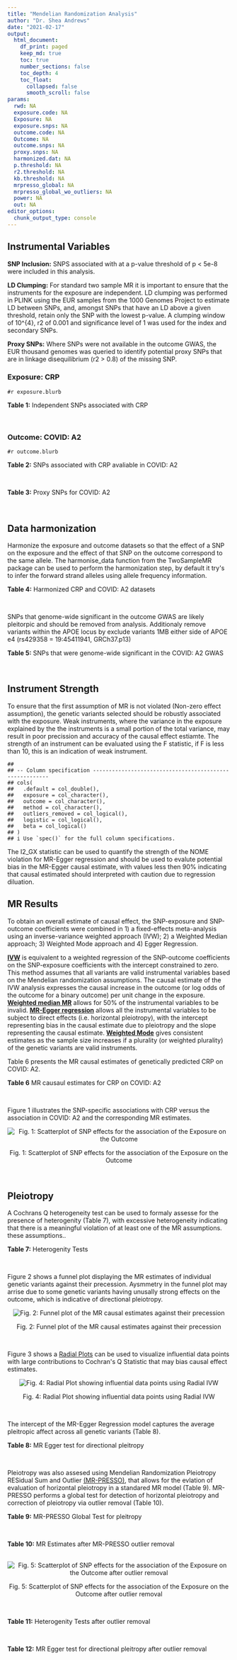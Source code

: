 ```yaml
---
title: "Mendelian Randomization Analysis"
author: "Dr. Shea Andrews"
date: "2021-02-17"
output:
  html_document:
    df_print: paged
    keep_md: true
    toc: true
    number_sections: false
    toc_depth: 4
    toc_float:
      collapsed: false
      smooth_scroll: false
params:
  rwd: NA
  exposure.code: NA
  Exposure: NA
  exposure.snps: NA
  outcome.code: NA
  Outcome: NA
  outcome.snps: NA
  proxy.snps: NA
  harmonized.dat: NA
  p.threshold: NA
  r2.threshold: NA
  kb.threshold: NA
  mrpresso_global: NA
  mrpresso_global_wo_outliers: NA
  power: NA
  out: NA
editor_options:
  chunk_output_type: console
---
```







## Instrumental Variables
**SNP Inclusion:** SNPS associated with at a p-value threshold of p < 5e-8 were included in this analysis.
<br>

**LD Clumping:** For standard two sample MR it is important to ensure that the instruments for the exposure are independent. LD clumping was performed in PLINK using the EUR samples from the 1000 Genomes Project to estimate LD between SNPs, and, amongst SNPs that have an LD above a given threshold, retain only the SNP with the lowest p-value. A clumping window of 10^{4}, r2 of 0.001 and significance level of 1 was used for the index and secondary SNPs.
<br>

**Proxy SNPs:** Where SNPs were not available in the outcome GWAS, the EUR thousand genomes was queried to identify potential proxy SNPs that are in linkage disequilibrium (r2 > 0.8) of the missing SNP.
<br>

### Exposure: CRP
`#r exposure.blurb`
<br>

**Table 1:** Independent SNPs associated with CRP
<div data-pagedtable="false">
  <script data-pagedtable-source type="application/json">
{"columns":[{"label":["SNP"],"name":[1],"type":["chr"],"align":["left"]},{"label":["CHROM"],"name":[2],"type":["dbl"],"align":["right"]},{"label":["POS"],"name":[3],"type":["dbl"],"align":["right"]},{"label":["REF"],"name":[4],"type":["chr"],"align":["left"]},{"label":["ALT"],"name":[5],"type":["chr"],"align":["left"]},{"label":["AF"],"name":[6],"type":["dbl"],"align":["right"]},{"label":["BETA"],"name":[7],"type":["dbl"],"align":["right"]},{"label":["SE"],"name":[8],"type":["dbl"],"align":["right"]},{"label":["Z"],"name":[9],"type":["dbl"],"align":["right"]},{"label":["P"],"name":[10],"type":["dbl"],"align":["right"]},{"label":["N"],"name":[11],"type":["dbl"],"align":["right"]},{"label":["TRAIT"],"name":[12],"type":["chr"],"align":["left"]}],"data":[{"1":"rs75460349","2":"1","3":"27180088","4":"A","5":"C","6":"0.0261343","7":"-0.0865","8":"0.0139","9":"-6.223020","10":"4.876703e-10","11":"204402","12":"crp"},{"1":"rs4660293","2":"1","3":"40028180","4":"A","5":"G","6":"0.2534420","7":"0.0375","8":"0.0049","9":"7.653060","10":"1.962504e-14","11":"204402","12":"crp"},{"1":"rs13375019","2":"1","3":"66123136","4":"G","5":"C","6":"0.4093060","7":"-0.1037","8":"0.0042","9":"-24.690476","10":"1.353580e-134","11":"204402","12":"crp"},{"1":"rs469773","2":"1","3":"91530259","4":"C","5":"T","6":"0.1543770","7":"-0.0339","8":"0.0051","9":"-6.647059","10":"2.990076e-11","11":"204402","12":"crp"},{"1":"rs2228145","2":"1","3":"154426970","4":"A","5":"C","6":"0.3575370","7":"-0.0899","8":"0.0042","9":"-21.404800","10":"1.206354e-101","11":"204402","12":"crp"},{"1":"rs144970957","2":"1","3":"159514964","4":"T","5":"C","6":"0.0457184","7":"-0.1609","8":"0.0146","9":"-11.020500","10":"3.042016e-28","11":"204402","12":"crp"},{"1":"rs148692790","2":"1","3":"159574640","4":"C","5":"T","6":"0.0266594","7":"0.1346","8":"0.0169","9":"7.964497","10":"1.658972e-15","11":"204402","12":"crp"},{"1":"rs139779660","2":"1","3":"159579230","4":"C","5":"T","6":"0.0115370","7":"0.1275","8":"0.0140","9":"9.107143","10":"8.457998e-20","11":"204402","12":"crp"},{"1":"rs2592887","2":"1","3":"159652939","4":"C","5":"T","6":"0.4187020","7":"-0.1578","8":"0.0042","9":"-37.571429","10":"0.000000e+00","11":"204402","12":"crp"},{"1":"rs67090117","2":"1","3":"247602308","4":"T","5":"G","6":"0.6217170","7":"0.0427","8":"0.0042","9":"10.166700","10":"2.793037e-24","11":"204402","12":"crp"},{"1":"rs62105327","2":"2","3":"639060","4":"T","5":"A","6":"0.8291700","7":"0.0320","8":"0.0054","9":"5.925926","10":"3.105426e-09","11":"204402","12":"crp"},{"1":"rs1260326","2":"2","3":"27730940","4":"T","5":"C","6":"0.6136610","7":"-0.0692","8":"0.0042","9":"-16.476200","10":"5.440692e-61","11":"204402","12":"crp"},{"1":"rs1115282","2":"2","3":"102890970","4":"T","5":"C","6":"0.5109330","7":"-0.0245","8":"0.0041","9":"-5.975610","10":"2.292311e-09","11":"204402","12":"crp"},{"1":"rs6734238","2":"2","3":"113841030","4":"A","5":"G","6":"0.3210010","7":"0.0457","8":"0.0041","9":"11.146300","10":"7.461138e-29","11":"204402","12":"crp"},{"1":"rs10049413","2":"3","3":"49892896","4":"A","5":"G","6":"0.3288520","7":"0.0282","8":"0.0045","9":"6.266670","10":"3.688586e-10","11":"204402","12":"crp"},{"1":"rs7356034","2":"3","3":"170732599","4":"G","5":"A","6":"0.2784630","7":"0.0268","8":"0.0045","9":"5.955556","10":"2.591898e-09","11":"204402","12":"crp"},{"1":"rs34471628","2":"5","3":"172196752","4":"A","5":"G","6":"0.0240942","7":"0.0774","8":"0.0117","9":"6.615380","10":"3.705869e-11","11":"204402","12":"crp"},{"1":"rs3763312","2":"6","3":"32376348","4":"G","5":"A","6":"0.1771850","7":"0.0386","8":"0.0066","9":"5.848485","10":"4.960708e-09","11":"204402","12":"crp"},{"1":"rs1490384","2":"6","3":"126851160","4":"C","5":"T","6":"0.4587440","7":"-0.0260","8":"0.0041","9":"-6.341463","10":"2.275928e-10","11":"204402","12":"crp"},{"1":"rs13241897","2":"7","3":"22745351","4":"A","5":"G","6":"0.4708140","7":"-0.0312","8":"0.0042","9":"-7.428570","10":"1.097768e-13","11":"204402","12":"crp"},{"1":"rs12673996","2":"7","3":"22833400","4":"C","5":"T","6":"0.2511770","7":"-0.0284","8":"0.0050","9":"-5.680000","10":"1.346947e-08","11":"204402","12":"crp"},{"1":"rs7797566","2":"7","3":"72896395","4":"A","5":"C","6":"0.1324860","7":"-0.0499","8":"0.0064","9":"-7.796880","10":"6.345904e-15","11":"204402","12":"crp"},{"1":"rs7012637","2":"8","3":"9173209","4":"G","5":"A","6":"0.4572100","7":"0.0542","8":"0.0043","9":"12.604651","10":"1.990513e-36","11":"204402","12":"crp"},{"1":"rs6987444","2":"8","3":"117076315","4":"G","5":"A","6":"0.6202620","7":"0.0343","8":"0.0042","9":"8.166667","10":"3.170273e-16","11":"204402","12":"crp"},{"1":"rs10956251","2":"8","3":"126513330","4":"C","5":"T","6":"0.1465770","7":"0.0382","8":"0.0064","9":"5.968750","10":"2.390781e-09","11":"204402","12":"crp"},{"1":"rs505922","2":"9","3":"136149229","4":"T","5":"C","6":"0.4012730","7":"0.0263","8":"0.0043","9":"6.116280","10":"9.578553e-10","11":"204402","12":"crp"},{"1":"rs10832027","2":"11","3":"13357183","4":"G","5":"A","6":"0.6097210","7":"0.0273","8":"0.0043","9":"6.348837","10":"2.169485e-10","11":"204402","12":"crp"},{"1":"rs4752829","2":"11","3":"47396654","4":"G","5":"A","6":"0.2721820","7":"-0.0264","8":"0.0046","9":"-5.739130","10":"9.516391e-09","11":"204402","12":"crp"},{"1":"rs1582763","2":"11","3":"60021948","4":"G","5":"A","6":"0.3276300","7":"-0.0264","8":"0.0043","9":"-6.139535","10":"8.276345e-10","11":"204402","12":"crp"},{"1":"rs12813389","2":"12","3":"95913562","4":"A","5":"T","6":"0.5117350","7":"0.0329","8":"0.0041","9":"8.024390","10":"1.020315e-15","11":"204402","12":"crp"},{"1":"rs7135240","2":"12","3":"103535020","4":"G","5":"A","6":"0.5102260","7":"-0.0253","8":"0.0041","9":"-6.170732","10":"6.797468e-10","11":"204402","12":"crp"},{"1":"rs2393794","2":"12","3":"121378976","4":"T","5":"C","6":"0.1782090","7":"0.0339","8":"0.0057","9":"5.947370","10":"2.724876e-09","11":"204402","12":"crp"},{"1":"rs7979478","2":"12","3":"121420263","4":"A","5":"G","6":"0.6017260","7":"0.1478","8":"0.0042","9":"35.190500","10":"2.796532e-271","11":"204402","12":"crp"},{"1":"rs2239222","2":"14","3":"73011885","4":"A","5":"G","6":"0.3782210","7":"0.0379","8":"0.0044","9":"8.613640","10":"7.077895e-18","11":"204402","12":"crp"},{"1":"rs112635299","2":"14","3":"94838142","4":"G","5":"T","6":"0.0163517","7":"-0.1066","8":"0.0168","9":"-6.345238","10":"2.220817e-10","11":"204402","12":"crp"},{"1":"rs1189402","2":"15","3":"53728154","4":"A","5":"G","6":"0.3472780","7":"-0.0250","8":"0.0042","9":"-5.952380","10":"2.642694e-09","11":"204402","12":"crp"},{"1":"rs340005","2":"15","3":"60878030","4":"G","5":"A","6":"0.6597020","7":"0.0363","8":"0.0043","9":"8.441860","10":"3.123261e-17","11":"204402","12":"crp"},{"1":"rs116971887","2":"16","3":"51170026","4":"G","5":"T","6":"0.0297533","7":"-0.1128","8":"0.0122","9":"-9.245902","10":"2.332656e-20","11":"204402","12":"crp"},{"1":"rs2110840","2":"16","3":"51410819","4":"C","5":"A","6":"0.1966620","7":"-0.0586","8":"0.0075","9":"-7.813333","10":"5.569505e-15","11":"204402","12":"crp"},{"1":"rs8047395","2":"16","3":"53798523","4":"G","5":"A","6":"0.5509680","7":"0.0258","8":"0.0042","9":"6.142857","10":"8.105017e-10","11":"204402","12":"crp"},{"1":"rs1292056","2":"17","3":"57959047","4":"C","5":"T","6":"0.4335060","7":"-0.0229","8":"0.0042","9":"-5.452381","10":"4.969984e-08","11":"204402","12":"crp"},{"1":"rs2384955","2":"17","3":"72695167","4":"T","5":"C","6":"0.8041580","7":"0.0384","8":"0.0059","9":"6.508470","10":"7.591775e-11","11":"204402","12":"crp"},{"1":"rs2542160","2":"18","3":"12789246","4":"G","5":"C","6":"0.3637020","7":"0.0264","8":"0.0044","9":"6.000000","10":"1.973175e-09","11":"204402","12":"crp"},{"1":"rs2972558","2":"19","3":"45356141","4":"C","5":"T","6":"0.6940570","7":"-0.0392","8":"0.0050","9":"-7.840000","10":"4.505464e-15","11":"204402","12":"crp"},{"1":"rs429358","2":"19","3":"45411941","4":"T","5":"C","6":"0.1318100","7":"-0.2467","8":"0.0064","9":"-38.546900","10":"0.000000e+00","11":"204402","12":"crp"},{"1":"rs1800961","2":"20","3":"43042364","4":"C","5":"T","6":"0.0270712","7":"-0.0990","8":"0.0125","9":"-7.920000","10":"2.375106e-15","11":"204402","12":"crp"},{"1":"rs4817984","2":"21","3":"40465066","4":"C","5":"A","6":"0.2919560","7":"-0.0391","8":"0.0047","9":"-8.319149","10":"8.859716e-17","11":"204402","12":"crp"},{"1":"rs4821816","2":"22","3":"39113134","4":"G","5":"A","6":"0.3241180","7":"-0.0276","8":"0.0044","9":"-6.272727","10":"3.547780e-10","11":"204402","12":"crp"}],"options":{"columns":{"min":{},"max":[10]},"rows":{"min":[10],"max":[10]},"pages":{}}}
  </script>
</div>
<br>

### Outcome: COVID: A2
`#r outcome.blurb`
<br>

**Table 2:** SNPs associated with CRP avaliable in COVID: A2
<div data-pagedtable="false">
  <script data-pagedtable-source type="application/json">
{"columns":[{"label":["SNP"],"name":[1],"type":["chr"],"align":["left"]},{"label":["CHROM"],"name":[2],"type":["dbl"],"align":["right"]},{"label":["POS"],"name":[3],"type":["dbl"],"align":["right"]},{"label":["REF"],"name":[4],"type":["chr"],"align":["left"]},{"label":["ALT"],"name":[5],"type":["chr"],"align":["left"]},{"label":["AF"],"name":[6],"type":["dbl"],"align":["right"]},{"label":["BETA"],"name":[7],"type":["dbl"],"align":["right"]},{"label":["SE"],"name":[8],"type":["dbl"],"align":["right"]},{"label":["Z"],"name":[9],"type":["dbl"],"align":["right"]},{"label":["P"],"name":[10],"type":["dbl"],"align":["right"]},{"label":["N"],"name":[11],"type":["dbl"],"align":["right"]},{"label":["TRAIT"],"name":[12],"type":["chr"],"align":["left"]}],"data":[{"1":"rs75460349","2":"1","3":"27180088","4":"A","5":"C","6":"0.02524","7":"0.14910000","8":"0.083783","9":"1.77959729","10":"7.514e-02","11":"1385587","12":"COVID_A2__EUR"},{"1":"rs4660293","2":"1","3":"40028180","4":"A","5":"G","6":"0.23390","7":"0.04321400","8":"0.028773","9":"1.50189414","10":"1.331e-01","11":"1388342","12":"COVID_A2__EUR"},{"1":"rs13375019","2":"1","3":"66123136","4":"G","5":"C","6":"0.39090","7":"0.01987300","8":"0.030446","9":"0.65272942","10":"5.139e-01","11":"1378286","12":"COVID_A2__EUR"},{"1":"rs469773","2":"1","3":"91530259","4":"C","5":"T","6":"0.19670","7":"-0.03924300","8":"0.031154","9":"-1.25964563","10":"2.078e-01","11":"1387939","12":"COVID_A2__EUR"},{"1":"rs2228145","2":"1","3":"154426970","4":"A","5":"C","6":"0.38230","7":"-0.01349200","8":"0.024941","9":"-0.54095666","10":"5.886e-01","11":"1388342","12":"COVID_A2__EUR"},{"1":"rs144970957","2":"1","3":"159514964","4":"T","5":"C","6":"0.02521","7":"-0.09666600","8":"0.105720","9":"-0.91435868","10":"3.605e-01","11":"1377883","12":"COVID_A2__EUR"},{"1":"rs148692790","2":"1","3":"159574640","4":"C","5":"T","6":"0.02573","7":"-0.03156100","8":"0.101870","9":"-0.30981643","10":"7.567e-01","11":"1378286","12":"COVID_A2__EUR"},{"1":"rs139779660","2":"1","3":"159579230","4":"C","5":"T","6":"0.02298","7":"0.08252100","8":"0.103340","9":"0.79853880","10":"4.246e-01","11":"1377883","12":"COVID_A2__EUR"},{"1":"rs2592887","2":"1","3":"159652939","4":"C","5":"T","6":"0.40280","7":"0.01078100","8":"0.030606","9":"0.35225119","10":"7.247e-01","11":"1378286","12":"COVID_A2__EUR"},{"1":"rs67090117","2":"1","3":"247602308","4":"T","5":"G","6":"0.50310","7":"0.07185300","8":"0.035702","9":"2.01257633","10":"4.416e-02","11":"458237","12":"COVID_A2__EUR"},{"1":"rs62105327","2":"2","3":"639060","4":"T","5":"A","6":"0.82820","7":"-0.00601490","8":"0.038938","9":"-0.15447378","10":"8.772e-01","11":"1378286","12":"COVID_A2__EUR"},{"1":"rs1260326","2":"2","3":"27730940","4":"T","5":"C","6":"0.59760","7":"0.02883100","8":"0.024977","9":"1.15430196","10":"2.484e-01","11":"1387939","12":"COVID_A2__EUR"},{"1":"rs1115282","2":"2","3":"102890970","4":"T","5":"C","6":"0.45870","7":"0.01344900","8":"0.030204","9":"0.44527215","10":"6.561e-01","11":"1377883","12":"COVID_A2__EUR"},{"1":"rs6734238","2":"2","3":"113841030","4":"A","5":"G","6":"0.38720","7":"-0.01170600","8":"0.024769","9":"-0.47260689","10":"6.365e-01","11":"1388342","12":"COVID_A2__EUR"},{"1":"rs10049413","2":"3","3":"49892896","4":"A","5":"G","6":"0.31460","7":"-0.03691500","8":"0.034082","9":"-1.08312306","10":"2.788e-01","11":"1139575","12":"COVID_A2__EUR"},{"1":"rs7356034","2":"3","3":"170732599","4":"G","5":"A","6":"0.28440","7":"-0.00975670","8":"0.027064","9":"-0.36050473","10":"7.185e-01","11":"1388342","12":"COVID_A2__EUR"},{"1":"rs34471628","2":"5","3":"172196752","4":"A","5":"G","6":"0.03437","7":"0.08085400","8":"0.068620","9":"1.17828621","10":"2.387e-01","11":"1388342","12":"COVID_A2__EUR"},{"1":"rs3763312","2":"6","3":"32376348","4":"G","5":"A","6":"0.21250","7":"-0.00551710","8":"0.030377","9":"-0.18162096","10":"8.559e-01","11":"1388342","12":"COVID_A2__EUR"},{"1":"rs1490384","2":"6","3":"126851160","4":"C","5":"T","6":"0.50110","7":"-0.02784700","8":"0.024405","9":"-1.14103667","10":"2.539e-01","11":"1387939","12":"COVID_A2__EUR"},{"1":"rs13241897","2":"7","3":"22745351","4":"A","5":"G","6":"0.50210","7":"0.01475600","8":"0.030148","9":"0.48945204","10":"6.245e-01","11":"1378286","12":"COVID_A2__EUR"},{"1":"rs12673996","2":"7","3":"22833400","4":"C","5":"T","6":"0.22730","7":"-0.00340090","8":"0.035324","9":"-0.09627732","10":"9.233e-01","11":"1378286","12":"COVID_A2__EUR"},{"1":"rs7797566","2":"7","3":"72896395","4":"A","5":"C","6":"0.12100","7":"-0.07408000","8":"0.047770","9":"-1.55076408","10":"1.210e-01","11":"1378286","12":"COVID_A2__EUR"},{"1":"rs7012637","2":"8","3":"9173209","4":"G","5":"A","6":"0.47550","7":"0.03586000","8":"0.030264","9":"1.18490616","10":"2.361e-01","11":"1378286","12":"COVID_A2__EUR"},{"1":"rs6987444","2":"8","3":"117076315","4":"G","5":"A","6":"0.61340","7":"-0.01503800","8":"0.026570","9":"-0.56597667","10":"5.714e-01","11":"1385990","12":"COVID_A2__EUR"},{"1":"rs10956251","2":"8","3":"126513330","4":"C","5":"T","6":"0.15110","7":"0.00878120","8":"0.044214","9":"0.19860678","10":"8.426e-01","11":"1378286","12":"COVID_A2__EUR"},{"1":"rs505922","2":"9","3":"136149229","4":"T","5":"C","6":"0.35120","7":"0.13128000","8":"0.025364","9":"5.17584000","10":"2.266e-07","11":"1388342","12":"COVID_A2__EUR"},{"1":"rs10832027","2":"11","3":"13357183","4":"G","5":"A","6":"0.65710","7":"0.03047900","8":"0.026475","9":"1.15123702","10":"2.496e-01","11":"1388342","12":"COVID_A2__EUR"},{"1":"rs4752829","2":"11","3":"47396654","4":"G","5":"A","6":"0.29520","7":"0.02023100","8":"0.028001","9":"0.72250991","10":"4.700e-01","11":"1388342","12":"COVID_A2__EUR"},{"1":"rs1582763","2":"11","3":"60021948","4":"G","5":"A","6":"0.36150","7":"0.06681500","8":"0.025093","9":"2.66269478","10":"7.752e-03","11":"1388342","12":"COVID_A2__EUR"},{"1":"rs12813389","2":"12","3":"95913562","4":"A","5":"T","6":"0.53480","7":"-0.00913500","8":"0.024765","9":"-0.36886735","10":"7.122e-01","11":"1149631","12":"COVID_A2__EUR"},{"1":"rs7135240","2":"12","3":"103535020","4":"G","5":"A","6":"0.50090","7":"0.02060600","8":"0.030222","9":"0.68182119","10":"4.953e-01","11":"1378286","12":"COVID_A2__EUR"},{"1":"rs2393794","2":"12","3":"121378976","4":"T","5":"C","6":"0.17810","7":"-0.01743700","8":"0.038826","9":"-0.44910627","10":"6.534e-01","11":"1378286","12":"COVID_A2__EUR"},{"1":"rs7979478","2":"12","3":"121420263","4":"A","5":"G","6":"0.60040","7":"-0.04072800","8":"0.030256","9":"-1.34611317","10":"1.783e-01","11":"1378286","12":"COVID_A2__EUR"},{"1":"rs2239222","2":"14","3":"73011885","4":"A","5":"G","6":"0.36230","7":"0.00042323","8":"0.030493","9":"0.01387958","10":"9.889e-01","11":"1378286","12":"COVID_A2__EUR"},{"1":"rs112635299","2":"14","3":"94838142","4":"G","5":"T","6":"0.01924","7":"0.00295260","8":"0.098141","9":"0.03008529","10":"9.760e-01","11":"1385587","12":"COVID_A2__EUR"},{"1":"rs1189402","2":"15","3":"53728154","4":"A","5":"G","6":"0.37880","7":"-0.02858800","8":"0.030537","9":"-0.93617579","10":"3.492e-01","11":"1378286","12":"COVID_A2__EUR"},{"1":"rs340005","2":"15","3":"60878030","4":"G","5":"A","6":"0.63090","7":"-0.03579500","8":"0.025187","9":"-1.42116965","10":"1.553e-01","11":"1388342","12":"COVID_A2__EUR"},{"1":"rs116971887","2":"16","3":"51170026","4":"G","5":"T","6":"0.04346","7":"0.08154400","8":"0.066000","9":"1.23551515","10":"2.166e-01","11":"1378286","12":"COVID_A2__EUR"},{"1":"rs2110840","2":"16","3":"51410819","4":"C","5":"A","6":"0.17750","7":"-0.04159000","8":"0.047813","9":"-0.86984711","10":"3.844e-01","11":"1377883","12":"COVID_A2__EUR"},{"1":"rs8047395","2":"16","3":"53798523","4":"G","5":"A","6":"0.51010","7":"0.00366610","8":"0.024453","9":"0.14992434","10":"8.808e-01","11":"1388342","12":"COVID_A2__EUR"},{"1":"rs1292056","2":"17","3":"57959047","4":"C","5":"T","6":"0.44000","7":"-0.02413600","8":"0.030186","9":"-0.79957596","10":"4.240e-01","11":"1378286","12":"COVID_A2__EUR"},{"1":"rs2384955","2":"17","3":"72695167","4":"T","5":"C","6":"0.82570","7":"0.02933000","8":"0.043002","9":"0.68206130","10":"4.952e-01","11":"1378286","12":"COVID_A2__EUR"},{"1":"rs2542160","2":"18","3":"12789246","4":"G","5":"C","6":"0.36170","7":"0.02852600","8":"0.025397","9":"1.12320353","10":"2.614e-01","11":"1388342","12":"COVID_A2__EUR"},{"1":"rs2972558","2":"19","3":"45356141","4":"C","5":"T","6":"0.67990","7":"0.02924100","8":"0.033134","9":"0.88250739","10":"3.775e-01","11":"1378286","12":"COVID_A2__EUR"},{"1":"rs429358","2":"19","3":"45411941","4":"T","5":"C","6":"0.14940","7":"0.00974680","8":"0.036639","9":"0.26602254","10":"7.902e-01","11":"1388342","12":"COVID_A2__EUR"},{"1":"rs1800961","2":"20","3":"43042364","4":"C","5":"T","6":"0.03267","7":"0.06264200","8":"0.075517","9":"0.82950859","10":"4.068e-01","11":"1388342","12":"COVID_A2__EUR"},{"1":"rs4817984","2":"21","3":"40465066","4":"C","5":"A","6":"0.28150","7":"0.00543110","8":"0.033575","9":"0.16176024","10":"8.715e-01","11":"1378286","12":"COVID_A2__EUR"},{"1":"rs4821816","2":"22","3":"39113134","4":"G","5":"A","6":"0.30600","7":"-0.04094300","8":"0.033111","9":"-1.23653771","10":"2.163e-01","11":"1378286","12":"COVID_A2__EUR"}],"options":{"columns":{"min":{},"max":[10]},"rows":{"min":[10],"max":[10]},"pages":{}}}
  </script>
</div>
<br>

**Table 3:** Proxy SNPs for COVID: A2
<div data-pagedtable="false">
  <script data-pagedtable-source type="application/json">
{"columns":[{"label":["proxy.outcome"],"name":[1],"type":["lgl"],"align":["right"]},{"label":["target_snp"],"name":[2],"type":["lgl"],"align":["right"]},{"label":["proxy_snp"],"name":[3],"type":["lgl"],"align":["right"]},{"label":["ld.r2"],"name":[4],"type":["lgl"],"align":["right"]},{"label":["Dprime"],"name":[5],"type":["lgl"],"align":["right"]},{"label":["ref.proxy"],"name":[6],"type":["lgl"],"align":["right"]},{"label":["alt.proxy"],"name":[7],"type":["lgl"],"align":["right"]},{"label":["CHROM"],"name":[8],"type":["lgl"],"align":["right"]},{"label":["POS"],"name":[9],"type":["lgl"],"align":["right"]},{"label":["ALT.proxy"],"name":[10],"type":["lgl"],"align":["right"]},{"label":["REF.proxy"],"name":[11],"type":["lgl"],"align":["right"]},{"label":["AF"],"name":[12],"type":["lgl"],"align":["right"]},{"label":["BETA"],"name":[13],"type":["lgl"],"align":["right"]},{"label":["SE"],"name":[14],"type":["lgl"],"align":["right"]},{"label":["P"],"name":[15],"type":["lgl"],"align":["right"]},{"label":["N"],"name":[16],"type":["lgl"],"align":["right"]},{"label":["ref"],"name":[17],"type":["lgl"],"align":["right"]},{"label":["alt"],"name":[18],"type":["lgl"],"align":["right"]},{"label":["ALT"],"name":[19],"type":["lgl"],"align":["right"]},{"label":["REF"],"name":[20],"type":["lgl"],"align":["right"]},{"label":["PHASE"],"name":[21],"type":["lgl"],"align":["right"]}],"data":[{"1":"NA","2":"NA","3":"NA","4":"NA","5":"NA","6":"NA","7":"NA","8":"NA","9":"NA","10":"NA","11":"NA","12":"NA","13":"NA","14":"NA","15":"NA","16":"NA","17":"NA","18":"NA","19":"NA","20":"NA","21":"NA"}],"options":{"columns":{"min":{},"max":[10]},"rows":{"min":[10],"max":[10]},"pages":{}}}
  </script>
</div>
<br>

## Data harmonization
Harmonize the exposure and outcome datasets so that the effect of a SNP on the exposure and the effect of that SNP on the outcome correspond to the same allele. The harmonise_data function from the TwoSampleMR package can be used to perform the harmonization step, by default it try's to infer the forward strand alleles using allele frequency information.
<br>

**Table 4:** Harmonized CRP and COVID: A2 datasets
<div data-pagedtable="false">
  <script data-pagedtable-source type="application/json">
{"columns":[{"label":["SNP"],"name":[1],"type":["chr"],"align":["left"]},{"label":["effect_allele.exposure"],"name":[2],"type":["chr"],"align":["left"]},{"label":["other_allele.exposure"],"name":[3],"type":["chr"],"align":["left"]},{"label":["effect_allele.outcome"],"name":[4],"type":["chr"],"align":["left"]},{"label":["other_allele.outcome"],"name":[5],"type":["chr"],"align":["left"]},{"label":["beta.exposure"],"name":[6],"type":["dbl"],"align":["right"]},{"label":["beta.outcome"],"name":[7],"type":["dbl"],"align":["right"]},{"label":["eaf.exposure"],"name":[8],"type":["dbl"],"align":["right"]},{"label":["eaf.outcome"],"name":[9],"type":["dbl"],"align":["right"]},{"label":["remove"],"name":[10],"type":["lgl"],"align":["right"]},{"label":["palindromic"],"name":[11],"type":["lgl"],"align":["right"]},{"label":["ambiguous"],"name":[12],"type":["lgl"],"align":["right"]},{"label":["id.outcome"],"name":[13],"type":["chr"],"align":["left"]},{"label":["chr.outcome"],"name":[14],"type":["dbl"],"align":["right"]},{"label":["pos.outcome"],"name":[15],"type":["dbl"],"align":["right"]},{"label":["se.outcome"],"name":[16],"type":["dbl"],"align":["right"]},{"label":["z.outcome"],"name":[17],"type":["dbl"],"align":["right"]},{"label":["pval.outcome"],"name":[18],"type":["dbl"],"align":["right"]},{"label":["samplesize.outcome"],"name":[19],"type":["dbl"],"align":["right"]},{"label":["outcome"],"name":[20],"type":["chr"],"align":["left"]},{"label":["mr_keep.outcome"],"name":[21],"type":["lgl"],"align":["right"]},{"label":["pval_origin.outcome"],"name":[22],"type":["chr"],"align":["left"]},{"label":["chr.exposure"],"name":[23],"type":["dbl"],"align":["right"]},{"label":["pos.exposure"],"name":[24],"type":["dbl"],"align":["right"]},{"label":["se.exposure"],"name":[25],"type":["dbl"],"align":["right"]},{"label":["z.exposure"],"name":[26],"type":["dbl"],"align":["right"]},{"label":["pval.exposure"],"name":[27],"type":["dbl"],"align":["right"]},{"label":["samplesize.exposure"],"name":[28],"type":["dbl"],"align":["right"]},{"label":["exposure"],"name":[29],"type":["chr"],"align":["left"]},{"label":["mr_keep.exposure"],"name":[30],"type":["lgl"],"align":["right"]},{"label":["pval_origin.exposure"],"name":[31],"type":["chr"],"align":["left"]},{"label":["id.exposure"],"name":[32],"type":["chr"],"align":["left"]},{"label":["action"],"name":[33],"type":["dbl"],"align":["right"]},{"label":["mr_keep"],"name":[34],"type":["lgl"],"align":["right"]},{"label":["pt"],"name":[35],"type":["dbl"],"align":["right"]},{"label":["pleitropy_keep"],"name":[36],"type":["lgl"],"align":["right"]},{"label":["mrpresso_RSSobs"],"name":[37],"type":["dbl"],"align":["right"]},{"label":["mrpresso_pval"],"name":[38],"type":["chr"],"align":["left"]},{"label":["mrpresso_keep"],"name":[39],"type":["lgl"],"align":["right"]}],"data":[{"1":"rs10049413","2":"G","3":"A","4":"G","5":"A","6":"0.0282","7":"-0.03691500","8":"0.3288520","9":"0.31460","10":"FALSE","11":"FALSE","12":"FALSE","13":"iuICbx","14":"3","15":"49892896","16":"0.034082","17":"-1.08312306","18":"2.788e-01","19":"1139575","20":"covidhgi2020A2v5alleur","21":"TRUE","22":"reported","23":"3","24":"49892896","25":"0.0045","26":"6.266670","27":"3.688586e-10","28":"204402","29":"Ligthart2018crp","30":"TRUE","31":"reported","32":"REtbum","33":"2","34":"TRUE","35":"5e-08","36":"TRUE","37":"1.323743e-03","38":"1","39":"TRUE"},{"1":"rs10832027","2":"A","3":"G","4":"A","5":"G","6":"0.0273","7":"0.03047900","8":"0.6097210","9":"0.65710","10":"FALSE","11":"FALSE","12":"FALSE","13":"iuICbx","14":"11","15":"13357183","16":"0.026475","17":"1.15123702","18":"2.496e-01","19":"1388342","20":"covidhgi2020A2v5alleur","21":"TRUE","22":"reported","23":"11","24":"13357183","25":"0.0043","26":"6.348837","27":"2.169485e-10","28":"204402","29":"Ligthart2018crp","30":"TRUE","31":"reported","32":"REtbum","33":"2","34":"TRUE","35":"5e-08","36":"TRUE","37":"9.802531e-04","38":"1","39":"TRUE"},{"1":"rs10956251","2":"T","3":"C","4":"T","5":"C","6":"0.0382","7":"0.00878120","8":"0.1465770","9":"0.15110","10":"FALSE","11":"FALSE","12":"FALSE","13":"iuICbx","14":"8","15":"126513330","16":"0.044214","17":"0.19860678","18":"8.426e-01","19":"1378286","20":"covidhgi2020A2v5alleur","21":"TRUE","22":"reported","23":"8","24":"126513330","25":"0.0064","26":"5.968750","27":"2.390781e-09","28":"204402","29":"Ligthart2018crp","30":"TRUE","31":"reported","32":"REtbum","33":"2","34":"TRUE","35":"5e-08","36":"TRUE","37":"9.460761e-05","38":"1","39":"TRUE"},{"1":"rs1115282","2":"C","3":"T","4":"C","5":"T","6":"-0.0245","7":"0.01344900","8":"0.5109330","9":"0.45870","10":"FALSE","11":"FALSE","12":"FALSE","13":"iuICbx","14":"2","15":"102890970","16":"0.030204","17":"0.44527215","18":"6.561e-01","19":"1377883","20":"covidhgi2020A2v5alleur","21":"TRUE","22":"reported","23":"2","24":"102890970","25":"0.0041","26":"-5.975610","27":"2.292311e-09","28":"204402","29":"Ligthart2018crp","30":"TRUE","31":"reported","32":"REtbum","33":"2","34":"TRUE","35":"5e-08","36":"TRUE","37":"1.667938e-04","38":"1","39":"TRUE"},{"1":"rs112635299","2":"T","3":"G","4":"T","5":"G","6":"-0.1066","7":"0.00295260","8":"0.0163517","9":"0.01924","10":"FALSE","11":"FALSE","12":"FALSE","13":"iuICbx","14":"14","15":"94838142","16":"0.098141","17":"0.03008529","18":"9.760e-01","19":"1385587","20":"covidhgi2020A2v5alleur","21":"TRUE","22":"reported","23":"14","24":"94838142","25":"0.0168","26":"-6.345238","27":"2.220817e-10","28":"204402","29":"Ligthart2018crp","30":"TRUE","31":"reported","32":"REtbum","33":"2","34":"TRUE","35":"5e-08","36":"TRUE","37":"1.834456e-07","38":"1","39":"TRUE"},{"1":"rs116971887","2":"T","3":"G","4":"T","5":"G","6":"-0.1128","7":"0.08154400","8":"0.0297533","9":"0.04346","10":"FALSE","11":"FALSE","12":"FALSE","13":"iuICbx","14":"16","15":"51170026","16":"0.066000","17":"1.23551515","18":"2.166e-01","19":"1378286","20":"covidhgi2020A2v5alleur","21":"TRUE","22":"reported","23":"16","24":"51170026","25":"0.0122","26":"-9.245902","27":"2.332656e-20","28":"204402","29":"Ligthart2018crp","30":"TRUE","31":"reported","32":"REtbum","33":"2","34":"TRUE","35":"5e-08","36":"TRUE","37":"6.424939e-03","38":"1","39":"TRUE"},{"1":"rs1189402","2":"G","3":"A","4":"G","5":"A","6":"-0.0250","7":"-0.02858800","8":"0.3472780","9":"0.37880","10":"FALSE","11":"FALSE","12":"FALSE","13":"iuICbx","14":"15","15":"53728154","16":"0.030537","17":"-0.93617579","18":"3.492e-01","19":"1378286","20":"covidhgi2020A2v5alleur","21":"TRUE","22":"reported","23":"15","24":"53728154","25":"0.0042","26":"-5.952380","27":"2.642694e-09","28":"204402","29":"Ligthart2018crp","30":"TRUE","31":"reported","32":"REtbum","33":"2","34":"TRUE","35":"5e-08","36":"TRUE","37":"8.578135e-04","38":"1","39":"TRUE"},{"1":"rs1260326","2":"C","3":"T","4":"C","5":"T","6":"-0.0692","7":"0.02883100","8":"0.6136610","9":"0.59760","10":"FALSE","11":"FALSE","12":"FALSE","13":"iuICbx","14":"2","15":"27730940","16":"0.024977","17":"1.15430196","18":"2.484e-01","19":"1387939","20":"covidhgi2020A2v5alleur","21":"TRUE","22":"reported","23":"2","24":"27730940","25":"0.0042","26":"-16.476200","27":"5.440692e-61","28":"204402","29":"Ligthart2018crp","30":"TRUE","31":"reported","32":"REtbum","33":"2","34":"TRUE","35":"5e-08","36":"TRUE","37":"8.058296e-04","38":"1","39":"TRUE"},{"1":"rs12673996","2":"T","3":"C","4":"T","5":"C","6":"-0.0284","7":"-0.00340090","8":"0.2511770","9":"0.22730","10":"FALSE","11":"FALSE","12":"FALSE","13":"iuICbx","14":"7","15":"22833400","16":"0.035324","17":"-0.09627732","18":"9.233e-01","19":"1378286","20":"covidhgi2020A2v5alleur","21":"TRUE","22":"reported","23":"7","24":"22833400","25":"0.0050","26":"-5.680000","27":"1.346947e-08","28":"204402","29":"Ligthart2018crp","30":"TRUE","31":"reported","32":"REtbum","33":"2","34":"TRUE","35":"5e-08","36":"TRUE","37":"1.671719e-05","38":"1","39":"TRUE"},{"1":"rs12813389","2":"T","3":"A","4":"T","5":"A","6":"0.0329","7":"-0.00913500","8":"0.5117350","9":"0.53480","10":"FALSE","11":"TRUE","12":"TRUE","13":"iuICbx","14":"12","15":"95913562","16":"0.024765","17":"-0.36886735","18":"7.122e-01","19":"1149631","20":"covidhgi2020A2v5alleur","21":"TRUE","22":"reported","23":"12","24":"95913562","25":"0.0041","26":"8.024390","27":"1.020315e-15","28":"204402","29":"Ligthart2018crp","30":"TRUE","31":"reported","32":"REtbum","33":"2","34":"FALSE","35":"5e-08","36":"TRUE","37":"NA","38":"NA","39":"NA"},{"1":"rs1292056","2":"T","3":"C","4":"T","5":"C","6":"-0.0229","7":"-0.02413600","8":"0.4335060","9":"0.44000","10":"FALSE","11":"FALSE","12":"FALSE","13":"iuICbx","14":"17","15":"57959047","16":"0.030186","17":"-0.79957596","18":"4.240e-01","19":"1378286","20":"covidhgi2020A2v5alleur","21":"TRUE","22":"reported","23":"17","24":"57959047","25":"0.0042","26":"-5.452381","27":"4.969984e-08","28":"204402","29":"Ligthart2018crp","30":"TRUE","31":"reported","32":"REtbum","33":"2","34":"TRUE","35":"5e-08","36":"TRUE","37":"6.129147e-04","38":"1","39":"TRUE"},{"1":"rs13241897","2":"G","3":"A","4":"G","5":"A","6":"-0.0312","7":"0.01475600","8":"0.4708140","9":"0.50210","10":"FALSE","11":"FALSE","12":"FALSE","13":"iuICbx","14":"7","15":"22745351","16":"0.030148","17":"0.48945204","18":"6.245e-01","19":"1378286","20":"covidhgi2020A2v5alleur","21":"TRUE","22":"reported","23":"7","24":"22745351","25":"0.0042","26":"-7.428570","27":"1.097768e-13","28":"204402","29":"Ligthart2018crp","30":"TRUE","31":"reported","32":"REtbum","33":"2","34":"TRUE","35":"5e-08","36":"TRUE","37":"1.987901e-04","38":"1","39":"TRUE"},{"1":"rs13375019","2":"C","3":"G","4":"C","5":"G","6":"-0.1037","7":"0.01987300","8":"0.4093060","9":"0.39090","10":"FALSE","11":"TRUE","12":"FALSE","13":"iuICbx","14":"1","15":"66123136","16":"0.030446","17":"0.65272942","18":"5.139e-01","19":"1378286","20":"covidhgi2020A2v5alleur","21":"TRUE","22":"reported","23":"1","24":"66123136","25":"0.0042","26":"-24.690476","27":"1.353580e-134","28":"204402","29":"Ligthart2018crp","30":"TRUE","31":"reported","32":"REtbum","33":"2","34":"TRUE","35":"5e-08","36":"TRUE","37":"3.459459e-04","38":"1","39":"TRUE"},{"1":"rs139779660","2":"T","3":"C","4":"T","5":"C","6":"0.1275","7":"0.08252100","8":"0.0115370","9":"0.02298","10":"FALSE","11":"FALSE","12":"FALSE","13":"iuICbx","14":"1","15":"159579230","16":"0.103340","17":"0.79853880","18":"4.246e-01","19":"1377883","20":"covidhgi2020A2v5alleur","21":"TRUE","22":"reported","23":"1","24":"159579230","25":"0.0140","26":"9.107143","27":"8.457998e-20","28":"204402","29":"Ligthart2018crp","30":"TRUE","31":"reported","32":"REtbum","33":"2","34":"TRUE","35":"5e-08","36":"TRUE","37":"7.441591e-03","38":"1","39":"TRUE"},{"1":"rs144970957","2":"C","3":"T","4":"C","5":"T","6":"-0.1609","7":"-0.09666600","8":"0.0457184","9":"0.02521","10":"FALSE","11":"FALSE","12":"FALSE","13":"iuICbx","14":"1","15":"159514964","16":"0.105720","17":"-0.91435868","18":"3.605e-01","19":"1377883","20":"covidhgi2020A2v5alleur","21":"TRUE","22":"reported","23":"1","24":"159514964","25":"0.0146","26":"-11.020500","27":"3.042016e-28","28":"204402","29":"Ligthart2018crp","30":"TRUE","31":"reported","32":"REtbum","33":"2","34":"TRUE","35":"5e-08","36":"TRUE","37":"1.035813e-02","38":"1","39":"TRUE"},{"1":"rs148692790","2":"T","3":"C","4":"T","5":"C","6":"0.1346","7":"-0.03156100","8":"0.0266594","9":"0.02573","10":"FALSE","11":"FALSE","12":"FALSE","13":"iuICbx","14":"1","15":"159574640","16":"0.101870","17":"-0.30981643","18":"7.567e-01","19":"1378286","20":"covidhgi2020A2v5alleur","21":"TRUE","22":"reported","23":"1","24":"159574640","25":"0.0169","26":"7.964497","27":"1.658972e-15","28":"204402","29":"Ligthart2018crp","30":"TRUE","31":"reported","32":"REtbum","33":"2","34":"TRUE","35":"5e-08","36":"TRUE","37":"8.205237e-04","38":"1","39":"TRUE"},{"1":"rs1490384","2":"T","3":"C","4":"T","5":"C","6":"-0.0260","7":"-0.02784700","8":"0.4587440","9":"0.50110","10":"FALSE","11":"FALSE","12":"FALSE","13":"iuICbx","14":"6","15":"126851160","16":"0.024405","17":"-1.14103667","18":"2.539e-01","19":"1387939","20":"covidhgi2020A2v5alleur","21":"TRUE","22":"reported","23":"6","24":"126851160","25":"0.0041","26":"-6.341463","27":"2.275928e-10","28":"204402","29":"Ligthart2018crp","30":"TRUE","31":"reported","32":"REtbum","33":"2","34":"TRUE","35":"5e-08","36":"TRUE","37":"8.203572e-04","38":"1","39":"TRUE"},{"1":"rs1582763","2":"A","3":"G","4":"A","5":"G","6":"-0.0264","7":"0.06681500","8":"0.3276300","9":"0.36150","10":"FALSE","11":"FALSE","12":"FALSE","13":"iuICbx","14":"11","15":"60021948","16":"0.025093","17":"2.66269478","18":"7.752e-03","19":"1388342","20":"covidhgi2020A2v5alleur","21":"TRUE","22":"reported","23":"11","24":"60021948","25":"0.0043","26":"-6.139535","27":"8.276345e-10","28":"204402","29":"Ligthart2018crp","30":"TRUE","31":"reported","32":"REtbum","33":"2","34":"TRUE","35":"5e-08","36":"TRUE","37":"4.434755e-03","38":"0.4371","39":"TRUE"},{"1":"rs1800961","2":"T","3":"C","4":"T","5":"C","6":"-0.0990","7":"0.06264200","8":"0.0270712","9":"0.03267","10":"FALSE","11":"FALSE","12":"FALSE","13":"iuICbx","14":"20","15":"43042364","16":"0.075517","17":"0.82950859","18":"4.068e-01","19":"1388342","20":"covidhgi2020A2v5alleur","21":"TRUE","22":"reported","23":"20","24":"43042364","25":"0.0125","26":"-7.920000","27":"2.375106e-15","28":"204402","29":"Ligthart2018crp","30":"TRUE","31":"reported","32":"REtbum","33":"2","34":"TRUE","35":"5e-08","36":"TRUE","37":"3.705106e-03","38":"1","39":"TRUE"},{"1":"rs2110840","2":"A","3":"C","4":"A","5":"C","6":"-0.0586","7":"-0.04159000","8":"0.1966620","9":"0.17750","10":"FALSE","11":"FALSE","12":"FALSE","13":"iuICbx","14":"16","15":"51410819","16":"0.047813","17":"-0.86984711","18":"3.844e-01","19":"1377883","20":"covidhgi2020A2v5alleur","21":"TRUE","22":"reported","23":"16","24":"51410819","25":"0.0075","26":"-7.813333","27":"5.569505e-15","28":"204402","29":"Ligthart2018crp","30":"TRUE","31":"reported","32":"REtbum","33":"2","34":"TRUE","35":"5e-08","36":"TRUE","37":"1.878066e-03","38":"1","39":"TRUE"},{"1":"rs2228145","2":"C","3":"A","4":"C","5":"A","6":"-0.0899","7":"-0.01349200","8":"0.3575370","9":"0.38230","10":"FALSE","11":"FALSE","12":"FALSE","13":"iuICbx","14":"1","15":"154426970","16":"0.024941","17":"-0.54095666","18":"5.886e-01","19":"1388342","20":"covidhgi2020A2v5alleur","21":"TRUE","22":"reported","23":"1","24":"154426970","25":"0.0042","26":"-21.404800","27":"1.206354e-101","28":"204402","29":"Ligthart2018crp","30":"TRUE","31":"reported","32":"REtbum","33":"2","34":"TRUE","35":"5e-08","36":"TRUE","37":"2.830308e-04","38":"1","39":"TRUE"},{"1":"rs2239222","2":"G","3":"A","4":"G","5":"A","6":"0.0379","7":"0.00042323","8":"0.3782210","9":"0.36230","10":"FALSE","11":"FALSE","12":"FALSE","13":"iuICbx","14":"14","15":"73011885","16":"0.030493","17":"0.01387958","18":"9.889e-01","19":"1378286","20":"covidhgi2020A2v5alleur","21":"TRUE","22":"reported","23":"14","24":"73011885","25":"0.0044","26":"8.613640","27":"7.077895e-18","28":"204402","29":"Ligthart2018crp","30":"TRUE","31":"reported","32":"REtbum","33":"2","34":"TRUE","35":"5e-08","36":"TRUE","37":"1.776887e-06","38":"1","39":"TRUE"},{"1":"rs2384955","2":"C","3":"T","4":"C","5":"T","6":"0.0384","7":"0.02933000","8":"0.8041580","9":"0.82570","10":"FALSE","11":"FALSE","12":"FALSE","13":"iuICbx","14":"17","15":"72695167","16":"0.043002","17":"0.68206130","18":"4.952e-01","19":"1378286","20":"covidhgi2020A2v5alleur","21":"TRUE","22":"reported","23":"17","24":"72695167","25":"0.0059","26":"6.508470","27":"7.591775e-11","28":"204402","29":"Ligthart2018crp","30":"TRUE","31":"reported","32":"REtbum","33":"2","34":"TRUE","35":"5e-08","36":"TRUE","37":"9.225386e-04","38":"1","39":"TRUE"},{"1":"rs2393794","2":"C","3":"T","4":"C","5":"T","6":"0.0339","7":"-0.01743700","8":"0.1782090","9":"0.17810","10":"FALSE","11":"FALSE","12":"FALSE","13":"iuICbx","14":"12","15":"121378976","16":"0.038826","17":"-0.44910627","18":"6.534e-01","19":"1378286","20":"covidhgi2020A2v5alleur","21":"TRUE","22":"reported","23":"12","24":"121378976","25":"0.0057","26":"5.947370","27":"2.724876e-09","28":"204402","29":"Ligthart2018crp","30":"TRUE","31":"reported","32":"REtbum","33":"2","34":"TRUE","35":"5e-08","36":"TRUE","37":"2.790000e-04","38":"1","39":"TRUE"},{"1":"rs2542160","2":"C","3":"G","4":"C","5":"G","6":"0.0264","7":"0.02852600","8":"0.3637020","9":"0.36170","10":"FALSE","11":"TRUE","12":"FALSE","13":"iuICbx","14":"18","15":"12789246","16":"0.025397","17":"1.12320353","18":"2.614e-01","19":"1388342","20":"covidhgi2020A2v5alleur","21":"TRUE","22":"reported","23":"18","24":"12789246","25":"0.0044","26":"6.000000","27":"1.973175e-09","28":"204402","29":"Ligthart2018crp","30":"TRUE","31":"reported","32":"REtbum","33":"2","34":"TRUE","35":"5e-08","36":"TRUE","37":"8.600059e-04","38":"1","39":"TRUE"},{"1":"rs2592887","2":"T","3":"C","4":"T","5":"C","6":"-0.1578","7":"0.01078100","8":"0.4187020","9":"0.40280","10":"FALSE","11":"FALSE","12":"FALSE","13":"iuICbx","14":"1","15":"159652939","16":"0.030606","17":"0.35225119","18":"7.247e-01","19":"1378286","20":"covidhgi2020A2v5alleur","21":"TRUE","22":"reported","23":"1","24":"159652939","25":"0.0042","26":"-37.571429","27":"1.000000e-200","28":"204402","29":"Ligthart2018crp","30":"TRUE","31":"reported","32":"REtbum","33":"2","34":"TRUE","35":"5e-08","36":"TRUE","37":"6.795672e-05","38":"1","39":"TRUE"},{"1":"rs2972558","2":"T","3":"C","4":"T","5":"C","6":"-0.0392","7":"0.02924100","8":"0.6940570","9":"0.67990","10":"FALSE","11":"FALSE","12":"FALSE","13":"iuICbx","14":"19","15":"45356141","16":"0.033134","17":"0.88250739","18":"3.775e-01","19":"1378286","20":"covidhgi2020A2v5alleur","21":"TRUE","22":"reported","23":"19","24":"45356141","25":"0.0050","26":"-7.840000","27":"4.505464e-15","28":"204402","29":"Ligthart2018crp","30":"TRUE","31":"reported","32":"REtbum","33":"2","34":"TRUE","35":"5e-08","36":"TRUE","37":"8.140191e-04","38":"1","39":"TRUE"},{"1":"rs340005","2":"A","3":"G","4":"A","5":"G","6":"0.0363","7":"-0.03579500","8":"0.6597020","9":"0.63090","10":"FALSE","11":"FALSE","12":"FALSE","13":"iuICbx","14":"15","15":"60878030","16":"0.025187","17":"-1.42116965","18":"1.553e-01","19":"1388342","20":"covidhgi2020A2v5alleur","21":"TRUE","22":"reported","23":"15","24":"60878030","25":"0.0043","26":"8.441860","27":"3.123261e-17","28":"204402","29":"Ligthart2018crp","30":"TRUE","31":"reported","32":"REtbum","33":"2","34":"TRUE","35":"5e-08","36":"TRUE","37":"1.248742e-03","38":"1","39":"TRUE"},{"1":"rs34471628","2":"G","3":"A","4":"G","5":"A","6":"0.0774","7":"0.08085400","8":"0.0240942","9":"0.03437","10":"FALSE","11":"FALSE","12":"FALSE","13":"iuICbx","14":"5","15":"172196752","16":"0.068620","17":"1.17828621","18":"2.387e-01","19":"1388342","20":"covidhgi2020A2v5alleur","21":"TRUE","22":"reported","23":"5","24":"172196752","25":"0.0117","26":"6.615380","27":"3.705869e-11","28":"204402","29":"Ligthart2018crp","30":"TRUE","31":"reported","32":"REtbum","33":"2","34":"TRUE","35":"5e-08","36":"TRUE","37":"6.934000e-03","38":"1","39":"TRUE"},{"1":"rs3763312","2":"A","3":"G","4":"A","5":"G","6":"0.0386","7":"-0.00551710","8":"0.1771850","9":"0.21250","10":"FALSE","11":"FALSE","12":"FALSE","13":"iuICbx","14":"6","15":"32376348","16":"0.030377","17":"-0.18162096","18":"8.559e-01","19":"1388342","20":"covidhgi2020A2v5alleur","21":"TRUE","22":"reported","23":"6","24":"32376348","25":"0.0066","26":"5.848485","27":"4.960708e-09","28":"204402","29":"Ligthart2018crp","30":"TRUE","31":"reported","32":"REtbum","33":"2","34":"TRUE","35":"5e-08","36":"TRUE","37":"2.155946e-05","38":"1","39":"TRUE"},{"1":"rs429358","2":"C","3":"T","4":"C","5":"T","6":"-0.2467","7":"0.00974680","8":"0.1318100","9":"0.14940","10":"FALSE","11":"FALSE","12":"FALSE","13":"iuICbx","14":"19","15":"45411941","16":"0.036639","17":"0.26602254","18":"7.902e-01","19":"1388342","20":"covidhgi2020A2v5alleur","21":"TRUE","22":"reported","23":"19","24":"45411941","25":"0.0064","26":"-38.546900","27":"1.000000e-200","28":"204402","29":"Ligthart2018crp","30":"TRUE","31":"reported","32":"REtbum","33":"2","34":"TRUE","35":"5e-08","36":"TRUE","37":"2.694524e-05","38":"1","39":"TRUE"},{"1":"rs4660293","2":"G","3":"A","4":"G","5":"A","6":"0.0375","7":"0.04321400","8":"0.2534420","9":"0.23390","10":"FALSE","11":"FALSE","12":"FALSE","13":"iuICbx","14":"1","15":"40028180","16":"0.028773","17":"1.50189414","18":"1.331e-01","19":"1388342","20":"covidhgi2020A2v5alleur","21":"TRUE","22":"reported","23":"1","24":"40028180","25":"0.0049","26":"7.653060","27":"1.962504e-14","28":"204402","29":"Ligthart2018crp","30":"TRUE","31":"reported","32":"REtbum","33":"2","34":"TRUE","35":"5e-08","36":"TRUE","37":"1.981874e-03","38":"1","39":"TRUE"},{"1":"rs469773","2":"T","3":"C","4":"T","5":"C","6":"-0.0339","7":"-0.03924300","8":"0.1543770","9":"0.19670","10":"FALSE","11":"FALSE","12":"FALSE","13":"iuICbx","14":"1","15":"91530259","16":"0.031154","17":"-1.25964563","18":"2.078e-01","19":"1387939","20":"covidhgi2020A2v5alleur","21":"TRUE","22":"reported","23":"1","24":"91530259","25":"0.0051","26":"-6.647059","27":"2.990076e-11","28":"204402","29":"Ligthart2018crp","30":"TRUE","31":"reported","32":"REtbum","33":"2","34":"TRUE","35":"5e-08","36":"TRUE","37":"1.624794e-03","38":"1","39":"TRUE"},{"1":"rs4752829","2":"A","3":"G","4":"A","5":"G","6":"-0.0264","7":"0.02023100","8":"0.2721820","9":"0.29520","10":"FALSE","11":"FALSE","12":"FALSE","13":"iuICbx","14":"11","15":"47396654","16":"0.028001","17":"0.72250991","18":"4.700e-01","19":"1388342","20":"covidhgi2020A2v5alleur","21":"TRUE","22":"reported","23":"11","24":"47396654","25":"0.0046","26":"-5.739130","27":"9.516391e-09","28":"204402","29":"Ligthart2018crp","30":"TRUE","31":"reported","32":"REtbum","33":"2","34":"TRUE","35":"5e-08","36":"TRUE","37":"3.881425e-04","38":"1","39":"TRUE"},{"1":"rs4817984","2":"A","3":"C","4":"A","5":"C","6":"-0.0391","7":"0.00543110","8":"0.2919560","9":"0.28150","10":"FALSE","11":"FALSE","12":"FALSE","13":"iuICbx","14":"21","15":"40465066","16":"0.033575","17":"0.16176024","18":"8.715e-01","19":"1378286","20":"covidhgi2020A2v5alleur","21":"TRUE","22":"reported","23":"21","24":"40465066","25":"0.0047","26":"-8.319149","27":"8.859716e-17","28":"204402","29":"Ligthart2018crp","30":"TRUE","31":"reported","32":"REtbum","33":"2","34":"TRUE","35":"5e-08","36":"TRUE","37":"2.059334e-05","38":"1","39":"TRUE"},{"1":"rs4821816","2":"A","3":"G","4":"A","5":"G","6":"-0.0276","7":"-0.04094300","8":"0.3241180","9":"0.30600","10":"FALSE","11":"FALSE","12":"FALSE","13":"iuICbx","14":"22","15":"39113134","16":"0.033111","17":"-1.23653771","18":"2.163e-01","19":"1378286","20":"covidhgi2020A2v5alleur","21":"TRUE","22":"reported","23":"22","24":"39113134","25":"0.0044","26":"-6.272727","27":"3.547780e-10","28":"204402","29":"Ligthart2018crp","30":"TRUE","31":"reported","32":"REtbum","33":"2","34":"TRUE","35":"5e-08","36":"TRUE","37":"1.743615e-03","38":"1","39":"TRUE"},{"1":"rs505922","2":"C","3":"T","4":"C","5":"T","6":"0.0263","7":"0.13128000","8":"0.4012730","9":"0.35120","10":"FALSE","11":"FALSE","12":"FALSE","13":"iuICbx","14":"9","15":"136149229","16":"0.025364","17":"5.17584000","18":"2.266e-07","19":"1388342","20":"covidhgi2020A2v5alleur","21":"TRUE","22":"reported","23":"9","24":"136149229","25":"0.0043","26":"6.116280","27":"9.578553e-10","28":"204402","29":"Ligthart2018crp","30":"TRUE","31":"reported","32":"REtbum","33":"2","34":"TRUE","35":"5e-08","36":"TRUE","37":"1.760581e-02","38":"<0.0047","39":"FALSE"},{"1":"rs62105327","2":"A","3":"T","4":"A","5":"T","6":"0.0320","7":"-0.00601490","8":"0.8291700","9":"0.82820","10":"FALSE","11":"TRUE","12":"FALSE","13":"iuICbx","14":"2","15":"639060","16":"0.038938","17":"-0.15447378","18":"8.772e-01","19":"1378286","20":"covidhgi2020A2v5alleur","21":"TRUE","22":"reported","23":"2","24":"639060","25":"0.0054","26":"5.925926","27":"3.105426e-09","28":"204402","29":"Ligthart2018crp","30":"TRUE","31":"reported","32":"REtbum","33":"2","34":"TRUE","35":"5e-08","36":"TRUE","37":"2.783483e-05","38":"1","39":"TRUE"},{"1":"rs67090117","2":"G","3":"T","4":"G","5":"T","6":"0.0427","7":"0.07185300","8":"0.6217170","9":"0.50310","10":"FALSE","11":"FALSE","12":"FALSE","13":"iuICbx","14":"1","15":"247602308","16":"0.035702","17":"2.01257633","18":"4.416e-02","19":"458237","20":"covidhgi2020A2v5alleur","21":"TRUE","22":"reported","23":"1","24":"247602308","25":"0.0042","26":"10.166700","27":"2.793037e-24","28":"204402","29":"Ligthart2018crp","30":"TRUE","31":"reported","32":"REtbum","33":"2","34":"TRUE","35":"5e-08","36":"TRUE","37":"5.393752e-03","38":"1","39":"TRUE"},{"1":"rs6734238","2":"G","3":"A","4":"G","5":"A","6":"0.0457","7":"-0.01170600","8":"0.3210010","9":"0.38720","10":"FALSE","11":"FALSE","12":"FALSE","13":"iuICbx","14":"2","15":"113841030","16":"0.024769","17":"-0.47260689","18":"6.365e-01","19":"1388342","20":"covidhgi2020A2v5alleur","21":"TRUE","22":"reported","23":"2","24":"113841030","25":"0.0041","26":"11.146300","27":"7.461138e-29","28":"204402","29":"Ligthart2018crp","30":"TRUE","31":"reported","32":"REtbum","33":"2","34":"TRUE","35":"5e-08","36":"TRUE","37":"1.171806e-04","38":"1","39":"TRUE"},{"1":"rs6987444","2":"A","3":"G","4":"A","5":"G","6":"0.0343","7":"-0.01503800","8":"0.6202620","9":"0.61340","10":"FALSE","11":"FALSE","12":"FALSE","13":"iuICbx","14":"8","15":"117076315","16":"0.026570","17":"-0.56597667","18":"5.714e-01","19":"1385990","20":"covidhgi2020A2v5alleur","21":"TRUE","22":"reported","23":"8","24":"117076315","25":"0.0042","26":"8.166667","27":"3.170273e-16","28":"204402","29":"Ligthart2018crp","30":"TRUE","31":"reported","32":"REtbum","33":"2","34":"TRUE","35":"5e-08","36":"TRUE","37":"2.061023e-04","38":"1","39":"TRUE"},{"1":"rs7012637","2":"A","3":"G","4":"A","5":"G","6":"0.0542","7":"0.03586000","8":"0.4572100","9":"0.47550","10":"FALSE","11":"FALSE","12":"FALSE","13":"iuICbx","14":"8","15":"9173209","16":"0.030264","17":"1.18490616","18":"2.361e-01","19":"1378286","20":"covidhgi2020A2v5alleur","21":"TRUE","22":"reported","23":"8","24":"9173209","25":"0.0043","26":"12.604651","27":"1.990513e-36","28":"204402","29":"Ligthart2018crp","30":"TRUE","31":"reported","32":"REtbum","33":"2","34":"TRUE","35":"5e-08","36":"TRUE","37":"1.429660e-03","38":"1","39":"TRUE"},{"1":"rs7135240","2":"A","3":"G","4":"A","5":"G","6":"-0.0253","7":"0.02060600","8":"0.5102260","9":"0.50090","10":"FALSE","11":"FALSE","12":"FALSE","13":"iuICbx","14":"12","15":"103535020","16":"0.030222","17":"0.68182119","18":"4.953e-01","19":"1378286","20":"covidhgi2020A2v5alleur","21":"TRUE","22":"reported","23":"12","24":"103535020","25":"0.0041","26":"-6.170732","27":"6.797468e-10","28":"204402","29":"Ligthart2018crp","30":"TRUE","31":"reported","32":"REtbum","33":"2","34":"TRUE","35":"5e-08","36":"TRUE","37":"4.033481e-04","38":"1","39":"TRUE"},{"1":"rs7356034","2":"A","3":"G","4":"A","5":"G","6":"0.0268","7":"-0.00975670","8":"0.2784630","9":"0.28440","10":"FALSE","11":"FALSE","12":"FALSE","13":"iuICbx","14":"3","15":"170732599","16":"0.027064","17":"-0.36050473","18":"7.185e-01","19":"1388342","20":"covidhgi2020A2v5alleur","21":"TRUE","22":"reported","23":"3","24":"170732599","25":"0.0045","26":"5.955556","27":"2.591898e-09","28":"204402","29":"Ligthart2018crp","30":"TRUE","31":"reported","32":"REtbum","33":"2","34":"TRUE","35":"5e-08","36":"TRUE","37":"8.410285e-05","38":"1","39":"TRUE"},{"1":"rs75460349","2":"C","3":"A","4":"C","5":"A","6":"-0.0865","7":"0.14910000","8":"0.0261343","9":"0.02524","10":"FALSE","11":"FALSE","12":"FALSE","13":"iuICbx","14":"1","15":"27180088","16":"0.083783","17":"1.77959729","18":"7.514e-02","19":"1385587","20":"covidhgi2020A2v5alleur","21":"TRUE","22":"reported","23":"1","24":"27180088","25":"0.0139","26":"-6.223020","27":"4.876703e-10","28":"204402","29":"Ligthart2018crp","30":"TRUE","31":"reported","32":"REtbum","33":"2","34":"TRUE","35":"5e-08","36":"TRUE","37":"2.187892e-02","38":"1","39":"TRUE"},{"1":"rs7797566","2":"C","3":"A","4":"C","5":"A","6":"-0.0499","7":"-0.07408000","8":"0.1324860","9":"0.12100","10":"FALSE","11":"FALSE","12":"FALSE","13":"iuICbx","14":"7","15":"72896395","16":"0.047770","17":"-1.55076408","18":"1.210e-01","19":"1378286","20":"covidhgi2020A2v5alleur","21":"TRUE","22":"reported","23":"7","24":"72896395","25":"0.0064","26":"-7.796880","27":"6.345904e-15","28":"204402","29":"Ligthart2018crp","30":"TRUE","31":"reported","32":"REtbum","33":"2","34":"TRUE","35":"5e-08","36":"TRUE","37":"5.733010e-03","38":"1","39":"TRUE"},{"1":"rs7979478","2":"G","3":"A","4":"G","5":"A","6":"0.1478","7":"-0.04072800","8":"0.6017260","9":"0.60040","10":"FALSE","11":"FALSE","12":"FALSE","13":"iuICbx","14":"12","15":"121420263","16":"0.030256","17":"-1.34611317","18":"1.783e-01","19":"1378286","20":"covidhgi2020A2v5alleur","21":"TRUE","22":"reported","23":"12","24":"121420263","25":"0.0042","26":"35.190500","27":"1.000000e-200","28":"204402","29":"Ligthart2018crp","30":"TRUE","31":"reported","32":"REtbum","33":"2","34":"TRUE","35":"5e-08","36":"TRUE","37":"1.835090e-03","38":"1","39":"TRUE"},{"1":"rs8047395","2":"A","3":"G","4":"A","5":"G","6":"0.0258","7":"0.00366610","8":"0.5509680","9":"0.51010","10":"FALSE","11":"FALSE","12":"FALSE","13":"iuICbx","14":"16","15":"53798523","16":"0.024453","17":"0.14992434","18":"8.808e-01","19":"1388342","20":"covidhgi2020A2v5alleur","21":"TRUE","22":"reported","23":"16","24":"53798523","25":"0.0042","26":"6.142857","27":"8.105017e-10","28":"204402","29":"Ligthart2018crp","30":"TRUE","31":"reported","32":"REtbum","33":"2","34":"TRUE","35":"5e-08","36":"TRUE","37":"1.852466e-05","38":"1","39":"TRUE"}],"options":{"columns":{"min":{},"max":[10]},"rows":{"min":[10],"max":[10]},"pages":{}}}
  </script>
</div>
<br>

SNPs that genome-wide significant in the outcome GWAS are likely pleitorpic and should be removed from analysis. Additionaly remove variants within the APOE locus by exclude variants 1MB either side of APOE e4 (rs429358 = 19:45411941, GRCh37.p13)
<br>


**Table 5:** SNPs that were genome-wide significant in the COVID: A2 GWAS
<div data-pagedtable="false">
  <script data-pagedtable-source type="application/json">
{"columns":[{"label":["SNP"],"name":[1],"type":["chr"],"align":["left"]},{"label":["chr.outcome"],"name":[2],"type":["dbl"],"align":["right"]},{"label":["pos.outcome"],"name":[3],"type":["dbl"],"align":["right"]},{"label":["pval.exposure"],"name":[4],"type":["dbl"],"align":["right"]},{"label":["pval.outcome"],"name":[5],"type":["dbl"],"align":["right"]}],"data":[],"options":{"columns":{"min":{},"max":[10]},"rows":{"min":[10],"max":[10]},"pages":{}}}
  </script>
</div>
<br>


## Instrument Strength
To ensure that the first assumption of MR is not violated (Non-zero effect assumption), the genetic variants selected should be robustly associated with the exposure. Weak instruments, where the variance in the exposure explained by the the instruments is a small portion of the total variance, may result in poor precission and accuracy of the causal effect estiamte. The strength of an instrument can be evaluated using the F statistic, if F is less than 10, this is an indication of weak instrument.


```
## 
## -- Column specification --------------------------------------------------------
## cols(
##   .default = col_double(),
##   exposure = col_character(),
##   outcome = col_character(),
##   method = col_character(),
##   outliers_removed = col_logical(),
##   logistic = col_logical(),
##   beta = col_logical()
## )
## i Use `spec()` for the full column specifications.
```

<div data-pagedtable="false">
  <script data-pagedtable-source type="application/json">
{"columns":[{"label":["outliers_removed"],"name":[1],"type":["lgl"],"align":["right"]},{"label":["pve.exposure"],"name":[2],"type":["dbl"],"align":["right"]},{"label":["F"],"name":[3],"type":["dbl"],"align":["right"]},{"label":["Alpha"],"name":[4],"type":["dbl"],"align":["right"]},{"label":["NCP"],"name":[5],"type":["dbl"],"align":["right"]},{"label":["Power"],"name":[6],"type":["dbl"],"align":["right"]}],"data":[{"1":"FALSE","2":"0.03855672","3":"174.3660","4":"0.05","5":"0.2046173","6":"0.07375211"},{"1":"TRUE","2":"0.03837541","3":"177.2862","4":"0.05","5":"0.9529011","6":"0.16426923"}],"options":{"columns":{"min":{},"max":[10]},"rows":{"min":[10],"max":[10]},"pages":{}}}
  </script>
</div>

The I2_GX statistic can be used to quantify the strength of the NOME violation for MR-Egger regression and should be used to evalute potential bias in the MR-Egger causal estimate, with values less then 90% indicating that causal estimated should interpreted with caution due to regression diluation.

<div data-pagedtable="false">
  <script data-pagedtable-source type="application/json">
{"columns":[{"label":["outliers_removed"],"name":[1],"type":["lgl"],"align":["right"]},{"label":["Isq_gx"],"name":[2],"type":["dbl"],"align":["right"]}],"data":[{"1":"FALSE","2":"0.9844402"},{"1":"TRUE","2":"NA"}],"options":{"columns":{"min":{},"max":[10]},"rows":{"min":[10],"max":[10]},"pages":{}}}
  </script>
</div>


## MR Results
To obtain an overall estimate of causal effect, the SNP-exposure and SNP-outcome coefficients were combined in 1) a fixed-effects meta-analysis using an inverse-variance weighted approach (IVW); 2) a Weighted Median approach; 3) Weighted Mode approach and 4) Egger Regression.


[**IVW**](https://doi.org/10.1002/gepi.21758) is equivalent to a weighted regression of the SNP-outcome coefficients on the SNP-exposure coefficients with the intercept constrained to zero. This method assumes that all variants are valid instrumental variables based on the Mendelian randomization assumptions. The causal estimate of the IVW analysis expresses the causal increase in the outcome (or log odds of the outcome for a binary outcome) per unit change in the exposure. [**Weighted median MR**](https://doi.org/10.1002/gepi.21965) allows for 50% of the instrumental variables to be invalid. [**MR-Egger regression**](https://doi.org/10.1093/ije/dyw220) allows all the instrumental variables to be subject to direct effects (i.e. horizontal pleiotropy), with the intercept representing bias in the causal estimate due to pleiotropy and the slope representing the causal estimate. [**Weighted Mode**](https://doi.org/10.1093/ije/dyx102) gives consistent estimates as the sample size increases if a plurality (or weighted plurality) of the genetic variants are valid instruments.
<br>



Table 6 presents the MR causal estimates of genetically predicted CRP on COVID: A2.
<br>

**Table 6** MR causaul estimates for CRP on COVID: A2
<div data-pagedtable="false">
  <script data-pagedtable-source type="application/json">
{"columns":[{"label":["id.exposure"],"name":[1],"type":["chr"],"align":["left"]},{"label":["id.outcome"],"name":[2],"type":["chr"],"align":["left"]},{"label":["outcome"],"name":[3],"type":["chr"],"align":["left"]},{"label":["exposure"],"name":[4],"type":["chr"],"align":["left"]},{"label":["method"],"name":[5],"type":["chr"],"align":["left"]},{"label":["nsnp"],"name":[6],"type":["int"],"align":["right"]},{"label":["b"],"name":[7],"type":["dbl"],"align":["right"]},{"label":["se"],"name":[8],"type":["dbl"],"align":["right"]},{"label":["pval"],"name":[9],"type":["dbl"],"align":["right"]}],"data":[{"1":"REtbum","2":"iuICbx","3":"covidhgi2020A2v5alleur","4":"Ligthart2018crp","5":"Inverse variance weighted (fixed effects)","6":"47","7":"-0.02370609","8":"0.07410507","9":"0.7490454"},{"1":"REtbum","2":"iuICbx","3":"covidhgi2020A2v5alleur","4":"Ligthart2018crp","5":"Weighted median","6":"47","7":"-0.06196876","8":"0.10765388","9":"0.5648656"},{"1":"REtbum","2":"iuICbx","3":"covidhgi2020A2v5alleur","4":"Ligthart2018crp","5":"Weighted mode","6":"47","7":"-0.11759681","8":"0.09818220","9":"0.2371534"},{"1":"REtbum","2":"iuICbx","3":"covidhgi2020A2v5alleur","4":"Ligthart2018crp","5":"MR Egger","6":"47","7":"-0.18048967","8":"0.14255800","9":"0.2120001"}],"options":{"columns":{"min":{},"max":[10]},"rows":{"min":[10],"max":[10]},"pages":{}}}
  </script>
</div>
<br>

Figure 1 illustrates the SNP-specific associations with CRP versus the association in COVID: A2 and the corresponding MR estimates.
<br>

<div class="figure" style="text-align: center">
<img src="/sc/arion/projects/LOAD/shea/Projects/MRcovid/results/MRcovideur/Ligthart2018crp/covidhgi2020A2v5alleur/Ligthart2018crp_5e-8_covidhgi2020A2v5alleur_MR_Analaysis_files/figure-html/scatter_plot-1.png" alt="Fig. 1: Scatterplot of SNP effects for the association of the Exposure on the Outcome"  />
<p class="caption">Fig. 1: Scatterplot of SNP effects for the association of the Exposure on the Outcome</p>
</div>
<br>


## Pleiotropy
A Cochrans Q heterogeneity test can be used to formaly assesse for the presence of heterogenity (Table 7), with excessive heterogeneity indicating that there is a meaningful violation of at least one of the MR assumptions.
these assumptions..
<br>

**Table 7:** Heterogenity Tests
<div data-pagedtable="false">
  <script data-pagedtable-source type="application/json">
{"columns":[{"label":["id.exposure"],"name":[1],"type":["chr"],"align":["left"]},{"label":["id.outcome"],"name":[2],"type":["chr"],"align":["left"]},{"label":["outcome"],"name":[3],"type":["chr"],"align":["left"]},{"label":["exposure"],"name":[4],"type":["chr"],"align":["left"]},{"label":["method"],"name":[5],"type":["chr"],"align":["left"]},{"label":["Q"],"name":[6],"type":["dbl"],"align":["right"]},{"label":["Q_df"],"name":[7],"type":["dbl"],"align":["right"]},{"label":["Q_pval"],"name":[8],"type":["dbl"],"align":["right"]}],"data":[{"1":"REtbum","2":"iuICbx","3":"covidhgi2020A2v5alleur","4":"Ligthart2018crp","5":"MR Egger","6":"69.27087","7":"45","8":"0.011541039"},{"1":"REtbum","2":"iuICbx","3":"covidhgi2020A2v5alleur","4":"Ligthart2018crp","5":"Inverse variance weighted","6":"72.45883","7":"46","8":"0.007671853"}],"options":{"columns":{"min":{},"max":[10]},"rows":{"min":[10],"max":[10]},"pages":{}}}
  </script>
</div>
<br>

Figure 2 shows a funnel plot displaying the MR estimates of individual genetic variants against their precession. Aysmmetry in the funnel plot may arrise due to some genetic variants having unusally strong effects on the outcome, which is indicative of directional pleiotropy.
<br>

<div class="figure" style="text-align: center">
<img src="/sc/arion/projects/LOAD/shea/Projects/MRcovid/results/MRcovideur/Ligthart2018crp/covidhgi2020A2v5alleur/Ligthart2018crp_5e-8_covidhgi2020A2v5alleur_MR_Analaysis_files/figure-html/funnel_plot-1.png" alt="Fig. 2: Funnel plot of the MR causal estimates against their precession"  />
<p class="caption">Fig. 2: Funnel plot of the MR causal estimates against their precession</p>
</div>
<br>

Figure 3 shows a [Radial Plots](https://github.com/WSpiller/RadialMR) can be used to visualize influential data points with large contributions to Cochran's Q Statistic that may bias causal effect estimates.



<div class="figure" style="text-align: center">
<img src="/sc/arion/projects/LOAD/shea/Projects/MRcovid/results/MRcovideur/Ligthart2018crp/covidhgi2020A2v5alleur/Ligthart2018crp_5e-8_covidhgi2020A2v5alleur_MR_Analaysis_files/figure-html/Radial_Plot-1.png" alt="Fig. 4: Radial Plot showing influential data points using Radial IVW"  />
<p class="caption">Fig. 4: Radial Plot showing influential data points using Radial IVW</p>
</div>
<br>

The intercept of the MR-Egger Regression model captures the average pleitropic affect across all genetic variants (Table 8).
<br>

**Table 8:** MR Egger test for directional pleitropy
<div data-pagedtable="false">
  <script data-pagedtable-source type="application/json">
{"columns":[{"label":["id.exposure"],"name":[1],"type":["chr"],"align":["left"]},{"label":["id.outcome"],"name":[2],"type":["chr"],"align":["left"]},{"label":["outcome"],"name":[3],"type":["chr"],"align":["left"]},{"label":["exposure"],"name":[4],"type":["chr"],"align":["left"]},{"label":["egger_intercept"],"name":[5],"type":["dbl"],"align":["right"]},{"label":["se"],"name":[6],"type":["dbl"],"align":["right"]},{"label":["pval"],"name":[7],"type":["dbl"],"align":["right"]}],"data":[{"1":"REtbum","2":"iuICbx","3":"covidhgi2020A2v5alleur","4":"Ligthart2018crp","5":"0.01313391","6":"0.009126547","7":"0.1570455"}],"options":{"columns":{"min":{},"max":[10]},"rows":{"min":[10],"max":[10]},"pages":{}}}
  </script>
</div>
<br>

Pleiotropy was also assesed using Mendelian Randomization Pleiotropy RESidual Sum and Outlier [(MR-PRESSO)](https://doi.org/10.1038/s41588-018-0099-7), that allows for the evlation of evaluation of horizontal pleiotropy in a standared MR model (Table 9). MR-PRESSO performs a global test for detection of horizontal pleiotropy and correction of pleiotropy via outlier removal (Table 10).
<br>

**Table 9:** MR-PRESSO Global Test for pleitropy
<div data-pagedtable="false">
  <script data-pagedtable-source type="application/json">
{"columns":[{"label":["id.exposure"],"name":[1],"type":["chr"],"align":["left"]},{"label":["id.outcome"],"name":[2],"type":["chr"],"align":["left"]},{"label":["outcome"],"name":[3],"type":["chr"],"align":["left"]},{"label":["exposure"],"name":[4],"type":["chr"],"align":["left"]},{"label":["pt"],"name":[5],"type":["dbl"],"align":["right"]},{"label":["outliers_removed"],"name":[6],"type":["lgl"],"align":["right"]},{"label":["n_outliers"],"name":[7],"type":["dbl"],"align":["right"]},{"label":["RSSobs"],"name":[8],"type":["dbl"],"align":["right"]},{"label":["pval"],"name":[9],"type":["dbl"],"align":["right"]}],"data":[{"1":"REtbum","2":"iuICbx","3":"covidhgi2020A2v5alleur","4":"Ligthart2018crp","5":"5e-08","6":"FALSE","7":"1","8":"74.15417","9":"0.0113"}],"options":{"columns":{"min":{},"max":[10]},"rows":{"min":[10],"max":[10]},"pages":{}}}
  </script>
</div>
<br>


**Table 10:** MR Estimates after MR-PRESSO outlier removal
<div data-pagedtable="false">
  <script data-pagedtable-source type="application/json">
{"columns":[{"label":["id.exposure"],"name":[1],"type":["chr"],"align":["left"]},{"label":["id.outcome"],"name":[2],"type":["chr"],"align":["left"]},{"label":["outcome"],"name":[3],"type":["chr"],"align":["left"]},{"label":["exposure"],"name":[4],"type":["chr"],"align":["left"]},{"label":["method"],"name":[5],"type":["chr"],"align":["left"]},{"label":["nsnp"],"name":[6],"type":["int"],"align":["right"]},{"label":["b"],"name":[7],"type":["dbl"],"align":["right"]},{"label":["se"],"name":[8],"type":["dbl"],"align":["right"]},{"label":["pval"],"name":[9],"type":["dbl"],"align":["right"]}],"data":[{"1":"REtbum","2":"iuICbx","3":"covidhgi2020A2v5alleur","4":"Ligthart2018crp","5":"Inverse variance weighted (fixed effects)","6":"46","7":"-0.05349429","8":"0.07432482","9":"0.4716872"},{"1":"REtbum","2":"iuICbx","3":"covidhgi2020A2v5alleur","4":"Ligthart2018crp","5":"Weighted median","6":"46","7":"-0.06221976","8":"0.10295986","9":"0.5456370"},{"1":"REtbum","2":"iuICbx","3":"covidhgi2020A2v5alleur","4":"Ligthart2018crp","5":"Weighted mode","6":"46","7":"-0.11497059","8":"0.09374261","9":"0.2264084"},{"1":"REtbum","2":"iuICbx","3":"covidhgi2020A2v5alleur","4":"Ligthart2018crp","5":"MR Egger","6":"46","7":"-0.12070947","8":"0.11641577","9":"0.3054556"}],"options":{"columns":{"min":{},"max":[10]},"rows":{"min":[10],"max":[10]},"pages":{}}}
  </script>
</div>
<br>

<div class="figure" style="text-align: center">
<img src="/sc/arion/projects/LOAD/shea/Projects/MRcovid/results/MRcovideur/Ligthart2018crp/covidhgi2020A2v5alleur/Ligthart2018crp_5e-8_covidhgi2020A2v5alleur_MR_Analaysis_files/figure-html/scatter_plot_outlier-1.png" alt="Fig. 5: Scatterplot of SNP effects for the association of the Exposure on the Outcome after outlier removal"  />
<p class="caption">Fig. 5: Scatterplot of SNP effects for the association of the Exposure on the Outcome after outlier removal</p>
</div>
<br>

**Table 11:** Heterogenity Tests after outlier removal
<div data-pagedtable="false">
  <script data-pagedtable-source type="application/json">
{"columns":[{"label":["id.exposure"],"name":[1],"type":["chr"],"align":["left"]},{"label":["id.outcome"],"name":[2],"type":["chr"],"align":["left"]},{"label":["outcome"],"name":[3],"type":["chr"],"align":["left"]},{"label":["exposure"],"name":[4],"type":["chr"],"align":["left"]},{"label":["method"],"name":[5],"type":["chr"],"align":["left"]},{"label":["Q"],"name":[6],"type":["dbl"],"align":["right"]},{"label":["Q_df"],"name":[7],"type":["dbl"],"align":["right"]},{"label":["Q_pval"],"name":[8],"type":["dbl"],"align":["right"]}],"data":[{"1":"REtbum","2":"iuICbx","3":"covidhgi2020A2v5alleur","4":"Ligthart2018crp","5":"MR Egger","6":"44.67633","7":"44","8":"0.4432304"},{"1":"REtbum","2":"iuICbx","3":"covidhgi2020A2v5alleur","4":"Ligthart2018crp","5":"Inverse variance weighted","6":"45.25382","7":"45","8":"0.4613557"}],"options":{"columns":{"min":{},"max":[10]},"rows":{"min":[10],"max":[10]},"pages":{}}}
  </script>
</div>
<br>

**Table 12:** MR Egger test for directional pleitropy after outlier removal
<div data-pagedtable="false">
  <script data-pagedtable-source type="application/json">
{"columns":[{"label":["id.exposure"],"name":[1],"type":["chr"],"align":["left"]},{"label":["id.outcome"],"name":[2],"type":["chr"],"align":["left"]},{"label":["outcome"],"name":[3],"type":["chr"],"align":["left"]},{"label":["exposure"],"name":[4],"type":["chr"],"align":["left"]},{"label":["egger_intercept"],"name":[5],"type":["dbl"],"align":["right"]},{"label":["se"],"name":[6],"type":["dbl"],"align":["right"]},{"label":["pval"],"name":[7],"type":["dbl"],"align":["right"]}],"data":[{"1":"REtbum","2":"iuICbx","3":"covidhgi2020A2v5alleur","4":"Ligthart2018crp","5":"0.005704719","6":"0.00756439","7":"0.4547737"}],"options":{"columns":{"min":{},"max":[10]},"rows":{"min":[10],"max":[10]},"pages":{}}}
  </script>
</div>
<br>
